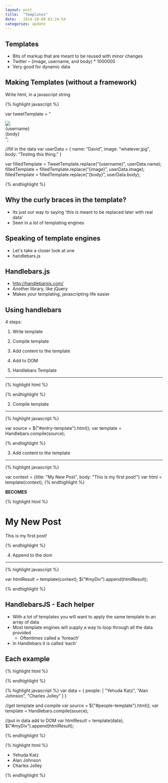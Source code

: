 ```yaml
---
layout: post
title:  "Templates"
date:   2014-10-09 03:24:54
categories: update
---
```



Templates
--------------

- Bits of markup that are meant to be reused with minor changes
- Twitter – (image, username, and body) * 1000000
- Very good for dynamic data

Making Templates (without a framework)
--------------

Write html, in a javascript string

{% highlight javascript %}

var tweetTemplate = “
<div>
	<div><img src=‘{image}’ /></div>
	<div>{username}</div>
	<div>{body}</div>
</div>
“;

//fill in the data
var userData = {
 name: “David”,
 image: “whatever.jpg”,
 body: “Testing this thing.”
}

var filledTemplate = TweetTemplate.replace(“{username}”, userData.name);
filledTemplate = filledTemplate.replace(“{image}”, userData.image);
filledTemplate = filledTemplate.replace(“{body}”, userData.body);

{% endhighlight %}


Why the curly braces in the template?
-------------------------------

- Its just our way to saying 'this is meant to be replaced later with real data'
- Seen in a _lot_ of templating engines

Speaking of template engines
--------------------------------

- Let's take a closer look at one
- handlebars.js


Handlebars.js
---------------------------------

- http://handlebarsjs.com/
- Another library, like jQuery
- Makes your templating, javascripting life easier

Using handlebars
----------------------------------

4 steps:

1. Write template
2. Compile template
3. Add content to the template
4. Add to DOM

1. Handlebars Template
--------------------------------

{% highlight html %}

<script id="entry-template" type="text/x-handlebars-template">
<div class="entry">
  <h1>{{ "{{  title " }}}}</h1>
  <div class="body">
    {{body}}
  </div>
</div>
</script>

{% endhighlight %}

2. Compile template
----------------------------------

{% highlight javascript %}

var source   = $("#entry-template").html();
var template = Handlebars.compile(source);

{% endhighlight %}

3. Add content to the template
-----------------------------------


{% highlight javascript %}

var context = {title: "My New Post", body: "This is my first post!"}
var html    = template(context);
{% endhighlight %}

**BECOMES**

{% highlight html %}

<div class="entry">
  <h1>My New Post</h1>
  <div class="body">
    This is my first post!
  </div>
</div>

{% endhighlight %}


4. Append to the dom
--------------------------------

{% highlight javascript %}

var htmlResult  = template(context);
$(“#myDiv”).append(htmlResult);

{% endhighlight %}

HandlebarsJS - Each helper
------------------------------------

- With a lot of templates you will want to apply the same template to an array of data
- Most template engines will supply a way to loop through all the data provided
	- Oftentimes called a ‘foreach’
- In Handlebars it is called ‘each’

Each example
--------------------------------------

{% highlight html %}
<script id="people-template" type="text/x-handlebars-template">
	<ul class="people_list">
		 {{#each people}}
			 <li>{{this}}</li> 
		{{/each}} 
	</ul> 
</script>
{% endhighlight %}

{% highlight javascript %}
var data = { 
	people: [ 
		"Yehuda Katz", 
		"Alan Johnson", 
		"Charles Jolley" 
		]
 } 


//get template and compile
var source   = $("#people-template").html();
var template = Handlebars.compile(source);

//put in data add to DOM
var htmlResult  = template(data);
$(“#myDiv”).append(htmlResult);

{% endhighlight %}

{% highlight html %}
<ul class="people_list"> 
	<li>Yehuda Katz</li> 
	<li>Alan Johnson</li> 
	<li>Charles Jolley</li>
 </ul> 
{% endhighlight %}

